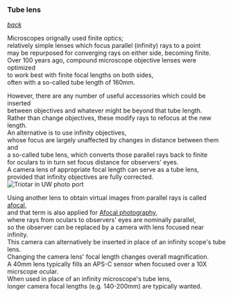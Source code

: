 ---
---
### Tube lens  
  *[back](index.html)*

Microscopes orignally used finite optics;  
relatively simple lenses which focus parallel (infinity) rays to a point  
may be repurposed for converging rays on either side, becoming finite.  
Over 100 years ago, compound microscope objective lenses were optimized  
to work best with finite focal lengths on both sides,  
often with a so-called tube length of 160mm.  

However, there are any number of useful accessories which could be inserted  
between objectives and whatever might be beyond that tube length.  
Rather than change objectives, these modify rays to refocus at the new length.  
An alternative is to use infinity objectives,  
whose focus are largely unaffected by changes in distance between them and  
a so-called tube lens, which converts those parallel rays back to finite  
for oculars to in turn set focus distance for observers' eyes.  
A camera lens of appropriate focal length can serve as a tube lens,  
provided that infinity objectives are fully corrected.  
![Triotar in UW photo port](/static/Canon/Triotar_UW.jpg)  

Using another lens to obtain virtual images from parallel rays
is called [afocal](https://en.wikipedia.org/wiki/Afocal_system),  
and that term is also applied for [Afocal photography](https://en.wikipedia.org/wiki/Afocal_photography),  
where rays from oculars to observers' eyes are nominally parallel,  
so the observer can be replaced by a camera with lens focused near infinity.  
This camera can alternatively be inserted in place of an infinity scope's tube lens.  
Changing the camera lens' focal length changes overall magnification.  
A 40mm lens typically fills an APS-C sensor when focused over a 10X micrscope ocular.  
When used in place of an infinity microscope's tube lens,  
longer camera focal lengths (e.g. 140-200mm) are typically wanted.  
